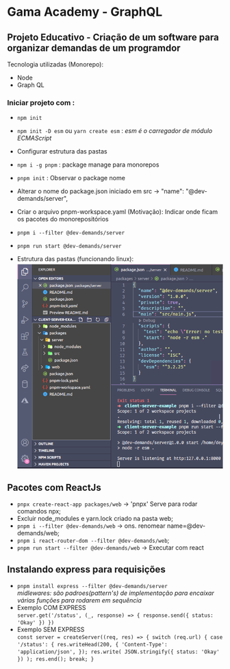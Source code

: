 # Gama Academy - GraphQL 

## Projeto Educativo - Criação de um software para organizar demandas de um programdor
Tecnologia utilizadas (Monorepo):
- Node
- Graph QL


### Iniciar projeto com :

- `npm init`

- `npm init -D esm` ou `yarn create esm` : _esm é o carregador de módulo ECMAScript_

- Configurar estrutura das pastas

- `npm i -g pnpm` : package manage para monorepos

- `pnpm init` : Observar o package nome

- Alterar o nome do package.json iniciado em src -> "name": "@dev-demands/server",

- Criar o arquivo pnpm-workspace.yaml (Motivação): Indicar onde ficam os pacotes do monorepositórios

- `pnpm i --filter @dev-demands/server`

- `pnpm run start @dev-demands/server`

- Estrutura das pastas (funcionando linux):   
![Estrutura inicial das pastas](./img/estrutura-pastas.png?raw=true "Optional Title")

## Pacotes com ReactJs

- `pnpx create-react-app packages/web` -> 'pnpx' Serve para rodar comandos npx;
- Excluir node_modules e yarn.lock criado na pasta web;
- `pnpm i --filter @dev-demands/web` -> ons. renomear name=@dev-demands/web;
- `pnpm i react-router-dom --filter @dev-demands/web`;
- `pnpm run start --filter @dev-demands/web` -> Executar com react

## Instalando express para requisições

- `pnpm install express --filter @dev-demands/server`   
_midlewares: são padroes(pattern's) de implementação para encaixar várias funções para rodarem em sequência_
- Exemplo COM EXPRESS     
`
server.get('/status', (_, response) => {
   response.send({
      status: 'Okay'
   })
})
` 
- Exemplo SEM EXPRESS     
`
const server = createServer((req, res) => {
   switch (req.url) {
      case '/status': {
         res.writeHead(200, {
            'Content-Type': 'application/json',
         });
         res.write(
            JSON.stringify({
               status: 'Okay'
            })
         );
         res.end();
         break;
      }
` 

 
